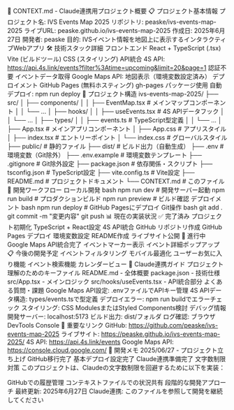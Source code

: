 🤖 CONTEXT.md - Claude連携用プロジェクト概要
📋 プロジェクト基本情報
プロジェクト名: IVS Events Map 2025
リポジトリ: peaske/ivs-events-map-2025
ライブURL: peaske.github.io/ivs-events-map-2025
作成日: 2025年6月27日
開発者: peaske
目的: IVSイベント情報を地図上に表示するインタラクティブWebアプリ
🛠️ 技術スタック詳細
フロントエンド
React + TypeScript (.tsx)
Vite (ビルドツール)
CSS (スタイリング)
API統合
4S API: https://api.4s.link/events?filter%3Atime=upcoming&limit=20&page=1
認証不要
イベントデータ取得
Google Maps API: 地図表示（環境変数設定済み）
デプロイメント
GitHub Pages (無料ホスティング)
gh-pages パッケージ使用
自動デプロイ: npm run deploy
📁 プロジェクト構造
ivs-events-map-2025/
├── src/
│   ├── components/
│   │   ├── EventMap.tsx       # メインマップコンポーネント
│   │   └── ...
│   ├── hooks/
│   │   ├── useEvents.tsx      # 4S APIデータフック
│   │   └── ...
│   ├── types/
│   │   ├── events.ts          # TypeScript型定義
│   │   └── ...
│   ├── App.tsx                # メインアプリコンポーネント
│   ├── App.css                # アプリスタイル
│   ├── index.tsx              # エントリーポイント
│   └── index.css              # グローバルスタイル
├── public/                    # 静的ファイル
├── dist/                      # ビルド出力（自動生成）
├── .env                       # 環境変数（Git除外）
├── .env.example               # 環境変数テンプレート
├── .gitignore                 # Git除外設定
├── package.json               # 依存関係・スクリプト
├── tsconfig.json              # TypeScript設定
├── vite.config.ts             # Vite設定
├── README.md                  # プロジェクトドキュメント
└── CONTEXT.md                 # このファイル
🔧 開発ワークフロー
ローカル開発
bash
npm run dev          # 開発サーバー起動
npm run build        # プロダクションビルド
npm run preview      # ビルド確認
デプロイメント
bash
npm run deploy       # GitHub Pagesにデプロイ
Git操作
bash
git add .
git commit -m "変更内容"
git push
📊 現在の実装状況
✅ 完了済み
 プロジェクト初期化
 TypeScript + React設定
 4S API統合
 GitHub リポジトリ作成
 GitHub Pages デプロイ
 環境変数設定
 README作成
 ライブサイト公開
🔄 進行中
 Google Maps API統合完了
 イベントマーカー表示
 イベント詳細ポップアップ
📋 今後の開発予定
 イベントフィルタリング
 モバイル最適化
 ユーザーお気に入り機能
 イベント検索機能
 カレンダービュー
🤖 Claude連携ガイド
プロジェクト理解のためのキーファイル
README.md - 全体概要
package.json - 技術仕様
src/App.tsx - メインロジック
src/hooks/useEvents.tsx - API統合部分
よくある質問・課題
Google Maps API設定: .envファイルでAPIキー管理
4S APIデータ構造: types/events.tsで型定義
デプロイエラー: npm run buildでエラーチェック
スタイリング: CSS ModulesまたはStyled Components検討
デバッグ情報
開発サーバー: localhost:5173
ビルド出力: dist/フォルダ
ログ確認: ブラウザDevTools Console
🔗 重要なリンク
GitHub: https://github.com/peaske/ivs-events-map-2025
ライブサイト: https://peaske.github.io/ivs-events-map-2025/
4S API: https://api.4s.link/events
Google Maps API: https://console.cloud.google.com/
📝 開発メモ
2025/06/27 - プロジェクト立ち上げ
GitHub移行完了
基本デプロイ設定完了
Claude連携準備完了
文字数制限対策
このプロジェクトは、Claudeの文字数制限を回避するために以下を実装：

GitHubでの履歴管理
コンテキストファイルでの状況共有
段階的な開発アプローチ
最終更新: 2025年6月27日
Claude連携: このファイルを参照して開発を継続してください

